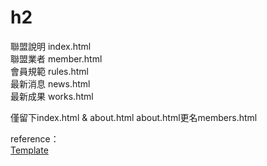 # h2
  
聯盟說明 index.html  
聯盟業者 member.html  
會員規範 rules.html  
最新消息 news.html  
最新成果 works.html  

僅留下index.html & about.html
about.html更名members.html

reference：  
[Template](https://freewebsitetemplates.com/preview/helicoptertransportationwebtemplate/index.html)  
